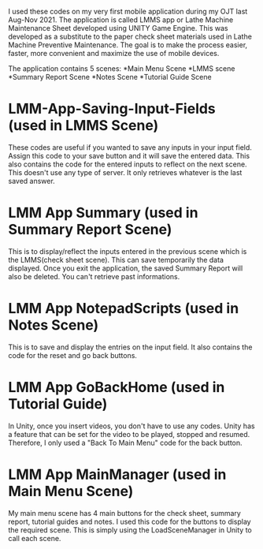 I used these codes on my very first mobile application during my OJT last Aug-Nov 2021. The application is called LMMS app or Lathe Machine 
Maintenance Sheet developed using UNITY Game Engine. This was developed as a substitute to the paper check sheet materials used in Lathe Machine Preventive Maintenance.
The goal is to make the process easier, faster, more convenient and maximize the use of mobile devices.

The application contains 5 scenes:
*Main Menu Scene
*LMMS scene
*Summary Report Scene
*Notes Scene
*Tutorial Guide Scene

# LMM-App-Saving-Input-Fields (used in LMMS Scene)
These codes are useful if you wanted to save any inputs in your input field. Assign this code to your save button and it will
save the entered data. This also contains the code for the entered inputs to reflect on the next scene. This doesn't use any type
of server. It only retrieves whatever is the last saved answer.

# LMM App Summary (used in Summary Report Scene)
This is to display/reflect the inputs entered in the previous scene which is the LMMS(check sheet scene). This can save temporarily the 
data displayed. Once you exit the application, the saved Summary Report will also be deleted. You can't retrieve past informations.

# LMM App NotepadScripts (used in Notes Scene)
This is to save and display the entries on the input field. It also contains the code for the reset and go back buttons.

# LMM App GoBackHome (used in Tutorial Guide)
In Unity, once you insert videos, you don't have to use any codes. Unity has a feature that can be set for the video to be played, stopped and resumed.
Therefore, I only used a "Back To Main Menu" code for the back button.

# LMM App MainManager (used in Main Menu Scene)
My main menu scene has 4 main buttons for the check sheet, summary report, tutorial guides and notes.
I used this code for the buttons to display the required scene. This is simply using the LoadSceneManager in Unity to call each scene.


